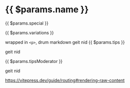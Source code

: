 # {{ $params.name }}

{{ $params.special }}

{{ $params.variations }}

wrapped in `<p>`, drum markdown geit nid
{{ $params.tips }}

geit nid
<span v-html="$params.tipsModerator"></span>

{{ $params.tipsModerator }}

geit nid

<!-- @testestest -->

https://vitepress.dev/guide/routing#rendering-raw-content

<!-- @content -->

<!--
geit, aber isch haut nid markdown
<h3 v-if="$params.variations">Variationen</h3>
<p v-if="$params.variations">{{$params.variations}}</p>

<h3 v-if="$params.tips">Tipps</h3>
<p v-if="$params.tips">{{$params.tips}}</p>

<h3 v-if="$params.tipsModerator">Tipps für Spielleitung</h3>
<p v-if="$params.tipsModerator">{{$params.tipsModerator}}</p>

-->
